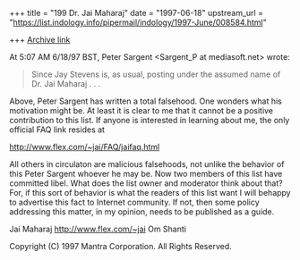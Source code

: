 +++
title = "199 Dr. Jai Maharaj"
date = "1997-06-18"
upstream_url = "https://list.indology.info/pipermail/indology/1997-June/008584.html"

+++
[Archive link](https://list.indology.info/pipermail/indology/1997-June/008584.html)

At 5:07 AM 6/18/97 BST,
Peter Sargent <Sargent_P at mediasoft.net> wrote:
>Since Jay Stevens is, as usual, posting under the assumed name 
>of Dr. Jai Maharaj . . .

Above, Peter Sargent has written a total falsehood.  One
wonders what his motivation might be.  At least it is clear
to me that it cannot be a positive contribution to this list.
If anyone is interested in learning about me, the only official
FAQ link resides at 

 http://www.flex.com/~jai/FAQ/jaifaq.html

All others in circulaton are malicious falsehoods, not unlike
the behavior of this Peter Sargent whoever he may be.
Now two members of this list have committed libel.  What does the
list owner and moderator think about that?  For, if this sort
of behavior is what the readers of this list want I will behappy to advertise this fact to Internet community.  If not, then some
policy addressing this matter, in my opinion, needs to be
published as a guide.

Jai Maharaj
http://www.flex.com/~jai
Om Shanti

Copyright (C) 1997 Mantra Corporation. All Rights Reserved.






